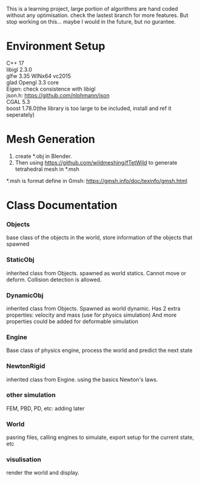 
This is a learning project, large portion of algorithms are hand coded without any optimisation. check the lastest branch for more features. But stop working on this... maybe I would in the future, but no gurantee. 

# Environment Setup
C++ 17\
libigl 2.3.0\
glfw 3.35 WINx64 vc2015\
glad Opengl 3.3 core\
Eigen: check consistence with libigl\
json.h: https://github.com/nlohmann/json \
CGAL 5.3\
boost 1.78.0(the library is too large to be included, install and ref it seperately)

# Mesh Generation
1. create *.obj in Blender.
2. Then using https://github.com/wildmeshing/fTetWild to generate tetrahedral mesh in *.msh

*.msh is format define in Gmsh: https://gmsh.info/doc/texinfo/gmsh.html

# Class Documentation

### Objects

base class of the objects in the world, store information of the objects that spawned

### StaticObj

inherited class from Objects. spawned as world statics. Cannot move or deform. 
Collision detection is allowed.

### DynamicObj

inherited class from Objects. Spawned as world dynamic. 
Has 2 extra properties: velocity and mass (use for physics simulation)
And more properties could be added for deformable simulation

### Engine

Base class of physics engine, process the world and predict the next state

### NewtonRigid

inherited class from Engine. using the basics Newton's laws.

### other simulation

FEM, PBD, PD, etc: adding later

### World

pasring files, calling engines to simulate, export setup for the current state, etc

### visulisation

render the world and display.
